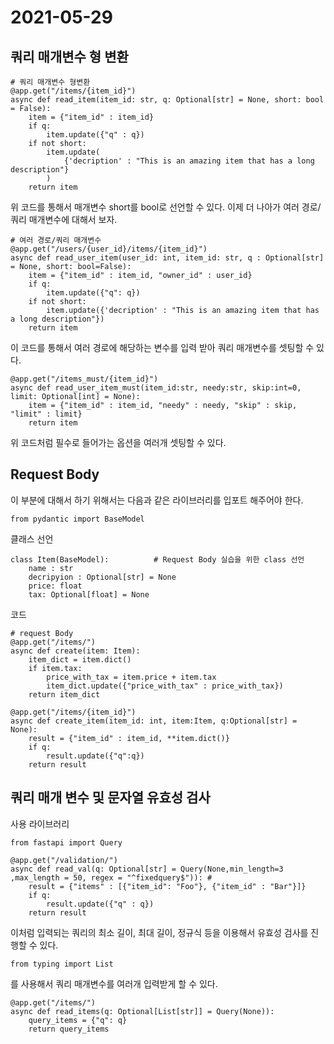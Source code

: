 # 2021-05-29

## 쿼리 매개변수 형 변환
```
# 쿼리 매개변수 형변환
@app.get("/items/{item_id}")
async def read_item(item_id: str, q: Optional[str] = None, short: bool = False):
    item = {"item_id" : item_id}
    if q:
        item.update({"q" : q})
    if not short:
        item.update(
            {'decription' : "This is an amazing item that has a long description"}
        )
    return item
```
위 코드를 통해서 매개변수 short를 bool로 선언할 수 있다. 이제 더 나아가 여러 경로/쿼리 매개변수에 대해서 보자. 

```
# 여러 경로/쿼리 매개변수
@app.get("/users/{user_id}/items/{item_id}")
async def read_user_item(user_id: int, item_id: str, q : Optional[str] = None, short: bool=False):
    item = {"item_id" : item_id, "owner_id" : user_id}
    if q:
        item.update({"q": q})
    if not short:
        item.update({'decription' : "This is an amazing item that has a long description"})
    return item
```
이 코드를 통해서 여러 경로에 해당하는 변수를 입력 받아 쿼리 매개변수를 셋팅할 수 있다. 

```
@app.get("/items_must/{item_id}")
async def read_user_item_must(item_id:str, needy:str, skip:int=0, limit: Optional[int] = None):
    item = {"item_id" : item_id, "needy" : needy, "skip" : skip, "limit" : limit}
    return item
```
위 코드처럼 필수로 들어가는 옵션을 여러개 셋팅할 수 있다. 

## Request Body
이 부분에 대해서 하기 위해서는 다음과 같은 라이브러리를 입포트 해주어야 한다. 
```
from pydantic import BaseModel
```
클래스 선언
```
class Item(BaseModel):          # Request Body 실습을 위한 class 선언 
    name : str
    decripyion : Optional[str] = None
    price: float
    tax: Optional[float] = None
```

코드 
```
# request Body
@app.get("/items/")
async def create(item: Item):
    item_dict = item.dict()
    if item.tax:
        price_with_tax = item.price + item.tax
        item_dict.update({"price_with_tax" : price_with_tax})
    return item_dict

@app.get("/items/{item_id}")
async def create_item(item_id: int, item:Item, q:Optional[str] = None):
    result = {"item_id" : item_id, **item.dict()}
    if q:
        result.update({"q":q})
    return result
```

## 쿼리 매개 변수 및 문자열 유효성 검사
사용 라이브러리
```
from fastapi import Query
```
```
@app.get("/validation/")
async def read_val(q: Optional[str] = Query(None,min_length=3 ,max_length = 50, regex = "^fixedquery$")): #
    result = {"items" : [{"item_id": "Foo"}, {"item_id" : "Bar"}]}
    if q:
        result.update({"q" : q})
    return result
```
이처럼 입력되는 쿼리의 최소 길이, 최대 길이, 정규식 등을 이용해서 유효성 검사를 진행할 수 있다. 

```
from typing import List
```
를 사용해서 쿼리 매개변수를 여러개 입력받게 할 수 있다.
```
@app.get("/items/")
async def read_items(q: Optional[List[str]] = Query(None)):
    query_items = {"q": q}
    return query_items
```
